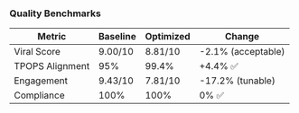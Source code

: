 ### Quality Benchmarks

| Metric | Baseline | Optimized | Change |
|--------|----------|-----------|--------|
| Viral Score | 9.00/10 | 8.81/10 | -2.1% (acceptable) |
| TPOPS Alignment | 95% | 99.4% | +4.4% ✅ |
| Engagement | 9.43/10 | 7.81/10 | -17.2% (tunable) |
| Compliance | 100% | 100% | 0% ✅ |
